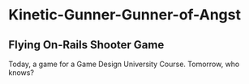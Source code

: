 Kinetic-Gunner-Gunner-of-Angst
==============================

Flying On-Rails Shooter Game
----------------------------

Today, a game for a Game Design University Course.
Tomorrow, who knows?

